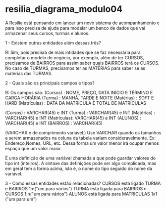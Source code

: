 # resilia_diagrama_modulo04
A Resilia está pensando em lançar um novo sistema de acompanhamento e para isso precisa de ajuda para modelar um banco de dados que vai armazenar seus cursos, turmas e alunos.



1 - Existem outras entidades além dessas três?

R: Sim, pois precisrá de mais intidades que se faz necessária para completar o modelo de negócio,
por exemplo, além de ter CURSOS, precisamos de BAIRROS para assim saber quais BAIRROS terá os CURSOS.
No caso de TURMAS, precisamos ter as MATÉRIAS para saber se as matérias das TURMAS.




2 - Quais são os principais campos e tipos?

R: Os campos são:
(Cursos) : NOME, PREÇO, DATA INÍCIO E TÉRMINO E CARGA HORÁRIA
(Turma) : MANHÃ, TARDE E NOITE
(Matérias) : SOFT E HARD
(Matrículas) : DATA DA MATRICULA E TOTAL DE MATRÍCULAS


(Cursos) :    VARCHAR(45) e INT
(Turma) :     VARCHAR(45) e INT
(Matérias) :  VARCHAR(45) e INT
(Matrículas): VARCHAR(45) e INT
(ALUNOS) :    VARCHAR(45) e INT
(BAIRROS) : VARCHAR(45)

(VARCHAR é de comprimento variável.)
Use VARCHAR quando os tamanhos a serem armazenados na coluna da tabela variam consideravelmente. Ex: Endereço,Nomes, URL, etc. 
Dessa forma um valor menor irá ocupar menos espaço que um valor maior.

É uma definição de uma variável chamada a que pode guardar valores do tipo int (inteiros).  A sintaxe das definições pode ser
algo complicada, mas em geral tem a forma acima, isto é, o nome do tipo seguido do nome da variável.



3 - Como essas entidades estão relacionadas?
CURSOS está ligado TURMA e BAIRROS 1:n("um para vários")
TURMA está ligada para BAIRROS e CURSOS 1:n("um para vários")
ALUNOS está ligada para MATRICULAS 1x1 ("um para um")
